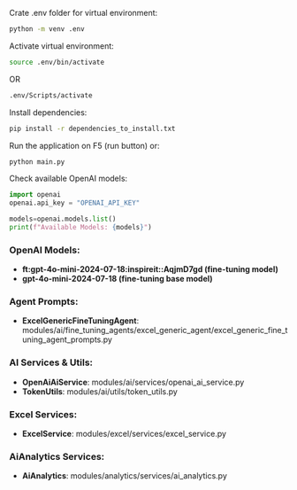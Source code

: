 Crate .env folder for virtual environment:

```bash
python -m venv .env
```

Activate virtual environment:

```bash
source .env/bin/activate
```
OR
```bash
.env/Scripts/activate
```

Install dependencies:

```bash
pip install -r dependencies_to_install.txt
```

Run the application on F5 (run button) or:

```bash
python main.py
```

Check available OpenAI models:
```python
import openai
openai.api_key = "OPENAI_API_KEY"

models=openai.models.list()
print(f"Available Models: {models}")
```

### OpenAI Models:
- **ft:gpt-4o-mini-2024-07-18:inspireit::AqjmD7gd (fine-tuning model)**
- **gpt-4o-mini-2024-07-18 (fine-tuning base model)**

### Agent Prompts:
- **ExcelGenericFineTuningAgent**: modules/ai/fine_tuning_agents/excel_generic_agent/excel_generic_fine_tuning_agent_prompts.py

### AI Services & Utils:
- **OpenAiAiService**: modules/ai/services/openai_ai_service.py
- **TokenUtils**: modules/ai/utils/token_utils.py

### Excel Services:
- **ExcelService**: modules/excel/services/excel_service.py

### AiAnalytics Services:
- **AiAnalytics**: modules/analytics/services/ai_analytics.py